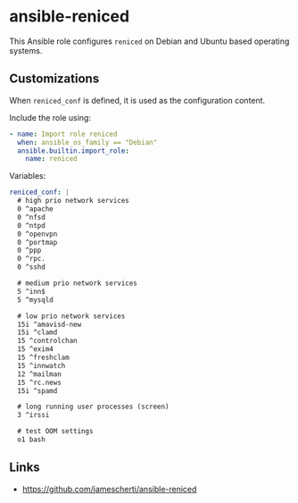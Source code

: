 # ansible-reniced

This Ansible role configures `reniced` on Debian and Ubuntu based operating systems.

## Customizations

When `reniced_conf` is defined, it is used as the configuration content.

Include the role using:
```yaml
- name: Import role reniced
  when: ansible_os_family == "Debian"
  ansible.builtin.import_role:
    name: reniced
```

Variables:
```yaml
reniced_conf: |
  # high prio network services
  0 ^apache
  0 ^nfsd
  0 ^ntpd
  0 ^openvpn
  0 ^portmap
  0 ^ppp
  0 ^rpc.
  0 ^sshd

  # medium prio network services
  5 ^inn$
  5 ^mysqld

  # low prio network services
  15i ^amavisd-new
  15i ^clamd
  15 ^controlchan
  15 ^exim4
  15 ^freshclam
  15 ^innwatch
  12 ^mailman
  15 ^rc.news
  15i ^spamd

  # long running user processes (screen)
  3 ^irssi

  # test OOM settings
  o1 bash
```

## Links

- https://github.com/jamescherti/ansible-reniced
